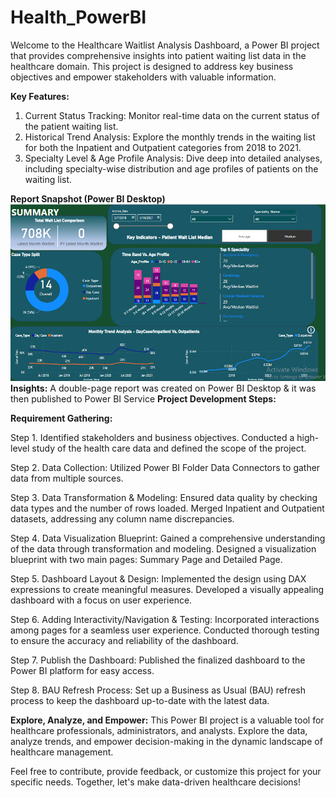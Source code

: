 # Health_PowerBI
Welcome to the Healthcare Waitlist Analysis Dashboard, a Power BI project that provides comprehensive insights into patient waiting list data in the healthcare domain. This project is designed to address key business objectives and empower stakeholders with valuable information.

**Key Features:**

1. Current Status Tracking:
Monitor real-time data on the current status of the patient waiting list.
2. Historical Trend Analysis:
Explore the monthly trends in the waiting list for both the Inpatient and Outpatient categories from 2018 to 2021.
3. Specialty Level & Age Profile Analysis:
Dive deep into detailed analyses, including specialty-wise distribution and age profiles of patients on the waiting list.

**Report Snapshot (Power BI Desktop)**
![Dashboard_upload](https://github.com/RavishaJain/Health_PowerBI/blob/main/Dashboard_pics/Summary.png)
**Insights:**
A double-page report was created on Power BI Desktop & it was then published to Power BI Service
**Project Development Steps:**

**Requirement Gathering:**

Step 1. Identified stakeholders and business objectives.
Conducted a high-level study of the health care data and defined the scope of the project.

Step 2. Data Collection:
Utilized Power BI Folder Data Connectors to gather data from multiple sources.

Step 3. Data Transformation & Modeling:
Ensured data quality by checking data types and the number of rows loaded.
Merged Inpatient and Outpatient datasets, addressing any column name discrepancies.

Step 4. Data Visualization Blueprint:
Gained a comprehensive understanding of the data through transformation and modeling.
Designed a visualization blueprint with two main pages: Summary Page and Detailed Page.

Step 5. Dashboard Layout & Design:
Implemented the design using DAX expressions to create meaningful measures.
Developed a visually appealing dashboard with a focus on user experience.

Step 6. Adding Interactivity/Navigation & Testing:
Incorporated interactions among pages for a seamless user experience.
Conducted thorough testing to ensure the accuracy and reliability of the dashboard.

Step 7. Publish the Dashboard:
Published the finalized dashboard to the Power BI platform for easy access.

Step 8. BAU Refresh Process:
Set up a Business as Usual (BAU) refresh process to keep the dashboard up-to-date with the latest data.

**Explore, Analyze, and Empower:**
This Power BI project is a valuable tool for healthcare professionals, administrators, and analysts. Explore the data, analyze trends, and empower decision-making in the dynamic landscape of healthcare management.

Feel free to contribute, provide feedback, or customize this project for your specific needs. Together, let's make data-driven healthcare decisions!
